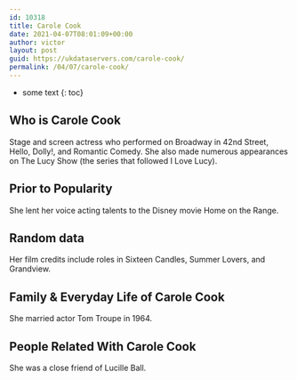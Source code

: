 ```yaml
---
id: 10318
title: Carole Cook
date: 2021-04-07T08:01:09+00:00
author: victor
layout: post
guid: https://ukdataservers.com/carole-cook/
permalink: /04/07/carole-cook/
---
```


* some text
{: toc}


## Who is Carole Cook



Stage and screen actress who performed on Broadway in 42nd Street, Hello, Dolly!, and Romantic Comedy. She also made numerous appearances on The Lucy Show (the series that followed I Love Lucy).

                
                
                
## Prior to Popularity



She lent her voice acting talents to the Disney movie Home on the Range.

                
                
                
## Random data



Her film credits include roles in Sixteen Candles, Summer Lovers, and Grandview.

                
                
                
## Family & Everyday Life of Carole Cook



She married actor Tom Troupe in 1964.

                
                
                
## People Related With Carole Cook



She was a close friend of Lucille Ball.

                
              
            
          
          
          